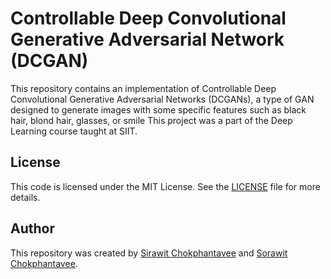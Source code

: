 # Controllable Deep Convolutional Generative Adversarial Network (DCGAN)
This repository contains an implementation of Controllable Deep Convolutional Generative Adversarial Networks (DCGANs), a type of GAN designed to generate images with some specific features such as black hair, blond hair, glasses, or smile
This project was a part of the Deep Learning course taught at SIIT.

## License
This code is licensed under the MIT License. See the [LICENSE](LICENSE) file for more details.


## Author
This repository was created by [Sirawit Chokphantavee](https://github.com/SirawitC) and [Sorawit Chokphantavee](https://github.com/SorawitChok).
